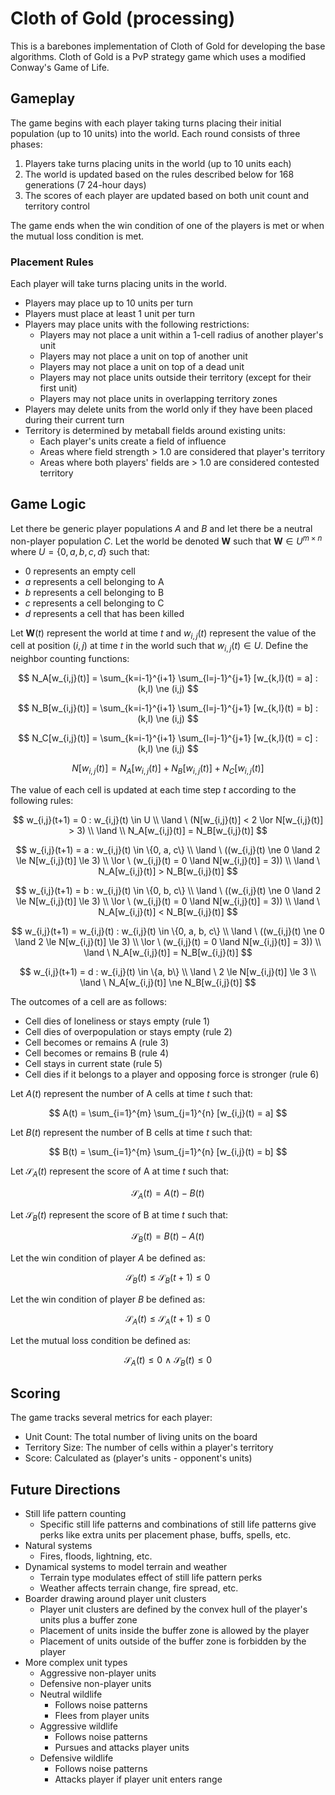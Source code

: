 # Cloth of Gold (processing)

This is a barebones implementation of Cloth of Gold for developing the base algorithms.
Cloth of Gold is a PvP strategy game which uses a modified Conway's Game of Life.

## Gameplay

The game begins with each player taking turns placing their initial population (up to 10 units) into the world.
Each round consists of three phases:

1. Players take turns placing units in the world (up to 10 units each)
2. The world is updated based on the rules described below for 168 generations (7 24-hour days)
3. The scores of each player are updated based on both unit count and territory control

The game ends when the win condition of one of the players is met or when the mutual loss condition is met.

### Placement Rules

Each player will take turns placing units in the world.

- Players may place up to 10 units per turn
- Players must place at least 1 unit per turn
- Players may place units with the following restrictions:
  - Players may not place a unit within a 1-cell radius of another player's unit
  - Players may not place a unit on top of another unit
  - Players may not place a unit on top of a dead unit
  - Players may not place units outside their territory (except for their first unit)
  - Players may not place units in overlapping territory zones
- Players may delete units from the world only if they have been placed during their current turn
- Territory is determined by metaball fields around existing units:
  - Each player's units create a field of influence
  - Areas where field strength > 1.0 are considered that player's territory
  - Areas where both players' fields are > 1.0 are considered contested territory

## Game Logic

Let there be generic player populations $A$ and $B$ and let there be a neutral non-player population $C$.
Let the world be denoted $\mathbf{W}$ such that $\mathbf{W} \in U^{m \times n}$ where $U = \{0, a, b, c, d\}$ such that:

- 0 represents an empty cell
- $a$ represents a cell belonging to A
- $b$ represents a cell belonging to B
- $c$ represents a cell belonging to C
- $d$ represents a cell that has been killed

Let $\mathbf{W}(t)$ represent the world at time $t$ and $w_{i,j}(t)$ represent the value of the cell at position $(i,j)$ at time $t$ in the world such that $w_{i,j}(t) \in U$.
Define the neighbor counting functions:

$$
N_A[w_{i,j}(t)] = \sum_{k=i-1}^{i+1} \sum_{l=j-1}^{j+1} [w_{k,l}(t) = a] : (k,l) \ne (i,j)
$$

$$
N_B[w_{i,j}(t)] = \sum_{k=i-1}^{i+1} \sum_{l=j-1}^{j+1} [w_{k,l}(t) = b] : (k,l) \ne (i,j)
$$

$$
N_C[w_{i,j}(t)] = \sum_{k=i-1}^{i+1} \sum_{l=j-1}^{j+1} [w_{k,l}(t) = c] : (k,l) \ne (i,j)
$$

$$
N[w_{i,j}(t)] = N_A[w_{i,j}(t)] + N_B[w_{i,j}(t)] + N_C[w_{i,j}(t)]
$$

The value of each cell is updated at each time step $t$ according to the following rules:

$$
w_{i,j}(t+1) = 0 : w_{i,j}(t) \in U \\ \land \ (N[w_{i,j}(t)] < 2 \lor N[w_{i,j}(t)] > 3) \\ \land \\ N_A[w_{i,j}(t)] = N_B[w_{i,j}(t)]
$$

$$
w_{i,j}(t+1) = a : w_{i,j}(t) \in \{0, a, c\} \\ \land \ ((w_{i,j}(t) \ne 0 \land 2 \le N[w_{i,j}(t)] \le 3) \\ \lor \ (w_{i,j}(t) = 0 \land N[w_{i,j}(t)] = 3)) \\ \land \ N_A[w_{i,j}(t)] > N_B[w_{i,j}(t)]
$$

$$
w_{i,j}(t+1) = b : w_{i,j}(t) \in \{0, b, c\} \\ \land \ ((w_{i,j}(t) \ne 0 \land 2 \le N[w_{i,j}(t)] \le 3) \\ \lor \ (w_{i,j}(t) = 0 \land N[w_{i,j}(t)] = 3)) \\ \land \ N_A[w_{i,j}(t)] < N_B[w_{i,j}(t)]
$$

$$
w_{i,j}(t+1) = w_{i,j}(t) : w_{i,j}(t) \in \{0, a, b, c\} \\ \land \ ((w_{i,j}(t) \ne 0 \land 2 \le N[w_{i,j}(t)] \le 3) \\ \lor \ (w_{i,j}(t) = 0 \land N[w_{i,j}(t)] = 3)) \\ \land \ N_A[w_{i,j}(t)] = N_B[w_{i,j}(t)]
$$

$$
w_{i,j}(t+1) = d : w_{i,j}(t) \in \{a, b\} \\ \land \ 2 \le N[w_{i,j}(t)] \le 3 \\ \land \ N_A[w_{i,j}(t)] \ne N_B[w_{i,j}(t)]
$$

The outcomes of a cell are as follows:

- Cell dies of loneliness or stays empty (rule 1)
- Cell dies of overpopulation or stays empty (rule 2)
- Cell becomes or remains A (rule 3)
- Cell becomes or remains B (rule 4)
- Cell stays in current state (rule 5)
- Cell dies if it belongs to a player and opposing force is stronger (rule 6)

Let $A(t)$ represent the number of A cells at time $t$ such that:

$$
A(t) = \sum_{i=1}^{m} \sum_{j=1}^{n} [w_{i,j}(t) = a]
$$

Let $B(t)$ represent the number of B cells at time $t$ such that:

$$
B(t) = \sum_{i=1}^{m} \sum_{j=1}^{n} [w_{i,j}(t) = b]
$$

Let $\mathcal{S}_A(t)$ represent the score of A at time $t$ such that:

$$
\mathcal{S}_A(t) = A(t) - B(t)
$$

Let $\mathcal{S}_B(t)$ represent the score of B at time $t$ such that:

$$
\mathcal{S}_B(t) = B(t) - A(t)
$$

Let the win condition of player $A$ be defined as:

$$
\mathcal{S}_B(t) \le \mathcal{S}_B(t+1) \le 0
$$

Let the win condition of player $B$ be defined as:

$$
\mathcal{S}_A(t) \le \mathcal{S}_A(t+1) \le 0
$$

Let the mutual loss condition be defined as:

$$
\mathcal{S}_A(t) \le 0 \ \land \ \mathcal{S}_B(t) \le 0
$$

## Scoring

The game tracks several metrics for each player:

- Unit Count: The total number of living units on the board
- Territory Size: The number of cells within a player's territory
- Score: Calculated as (player's units - opponent's units)

## Future Directions

- Still life pattern counting
  - Specific still life patterns and combinations of still life patterns give perks like extra units per placement phase, buffs, spells, etc.
- Natural systems
  - Fires, floods, lightning, etc.
- Dynamical systems to model terrain and weather
  - Terrain type modulates effect of still life pattern perks
  - Weather affects terrain change, fire spread, etc.
- Boarder drawing around player unit clusters
  - Player unit clusters are defined by the convex hull of the player's units plus a buffer zone
  - Placement of units inside the buffer zone is allowed by the player
  - Placement of units outside of the buffer zone is forbidden by the player
- More complex unit types
  - Aggressive non-player units
  - Defensive non-player units
  - Neutral wildlife
    - Follows noise patterns
    - Flees from player units
  - Aggressive wildlife
    - Follows noise patterns
    - Pursues and attacks player units
  - Defensive wildlife
    - Follows noise patterns
    - Attacks player if player unit enters range
